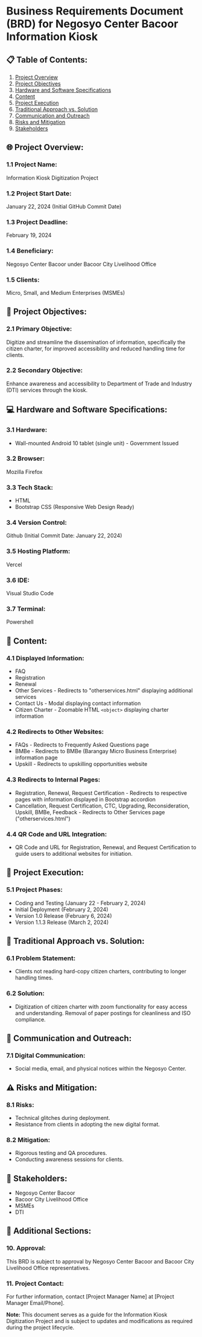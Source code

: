 # Business Requirements Document (BRD) for Negosyo Center Bacoor Information Kiosk

## 📋 Table of Contents:

1. [Project Overview](#-project-overview)
2. [Project Objectives](#-project-objectives)
3. [Hardware and Software Specifications](#-hardware-and-software-specifications)
4. [Content](#-content)
5. [Project Execution](#-project-execution)
6. [Traditional Approach vs. Solution](#-traditional-approach-vs-solution)
7. [Communication and Outreach](#-communication-and-outreach)
8. [Risks and Mitigation](#-risks-and-mitigation)
9. [Stakeholders](#-stakeholders)

## 🌐 Project Overview:

### 1.1 Project Name:
Information Kiosk Digitization Project

### 1.2 Project Start Date:
January 22, 2024 (Initial GitHub Commit Date)

### 1.3 Project Deadline:
February 19, 2024

### 1.4 Beneficiary:
Negosyo Center Bacoor under Bacoor City Livelihood Office

### 1.5 Clients:
Micro, Small, and Medium Enterprises (MSMEs)

## 🎯 Project Objectives:

### 2.1 Primary Objective:
Digitize and streamline the dissemination of information, specifically the citizen charter, for improved accessibility and reduced handling time for clients.

### 2.2 Secondary Objective:
Enhance awareness and accessibility to Department of Trade and Industry (DTI) services through the kiosk.

## 💻 Hardware and Software Specifications:

### 3.1 Hardware:
- Wall-mounted Android 10 tablet (single unit) - Government Issued

### 3.2 Browser:
Mozilla Firefox

### 3.3 Tech Stack:
- HTML
- Bootstrap CSS (Responsive Web Design Ready)

### 3.4 Version Control:
Github (Initial Commit Date: January 22, 2024)

### 3.5 Hosting Platform:
Vercel

### 3.6 IDE:
Visual Studio Code

### 3.7 Terminal:
Powershell

## 📜 Content:

### 4.1 Displayed Information:
- FAQ
- Registration
- Renewal
- Other Services - Redirects to "otherservices.html" displaying additional services
- Contact Us - Modal displaying contact information
- Citizen Charter - Zoomable HTML `<object>` displaying charter information

### 4.2 Redirects to Other Websites:
- FAQs - Redirects to Frequently Asked Questions page
- BMBe - Redirects to BMBe (Barangay Micro Business Enterprise) information page
- Upskill - Redirects to upskilling opportunities website

### 4.3 Redirects to Internal Pages:
- Registration, Renewal, Request Certification - Redirects to respective pages with information displayed in Bootstrap accordion
- Cancellation, Request Certification, CTC, Upgrading, Reconsideration, Upskill, BMBe, Feedback - Redirects to Other Services page ("otherservices.html")

### 4.4 QR Code and URL Integration:
- QR Code and URL for Registration, Renewal, and Request Certification to guide users to additional websites for initiation.

## 🚀 Project Execution:

### 5.1 Project Phases:
- Coding and Testing (January 22 - February 2, 2024)
- Initial Deployment (February 2, 2024)
- Version 1.0 Release (February 6, 2024)
- Version 1.1.3 Release (March 2, 2024)

## 🔄 Traditional Approach vs. Solution:

### 6.1 Problem Statement:
- Clients not reading hard-copy citizen charters, contributing to longer handling times.

### 6.2 Solution:
- Digitization of citizen charter with zoom functionality for easy access and understanding. Removal of paper postings for cleanliness and ISO compliance.

## 📢 Communication and Outreach:

### 7.1 Digital Communication:
- Social media, email, and physical notices within the Negosyo Center.

## ⚠️ Risks and Mitigation:

### 8.1 Risks:
- Technical glitches during deployment.
- Resistance from clients in adopting the new digital format.

### 8.2 Mitigation:
- Rigorous testing and QA procedures.
- Conducting awareness sessions for clients.

## 🤝 Stakeholders:

- Negosyo Center Bacoor
- Bacoor City Livelihood Office
- MSMEs
- DTI

## 🔗 Additional Sections:

### 10. Approval:

This BRD is subject to approval by Negosyo Center Bacoor and Bacoor City Livelihood Office representatives.

### 11. Project Contact:

For further information, contact [Project Manager Name] at [Project Manager Email/Phone].

**Note:** This document serves as a guide for the Information Kiosk Digitization Project and is subject to updates and modifications as required during the project lifecycle.
